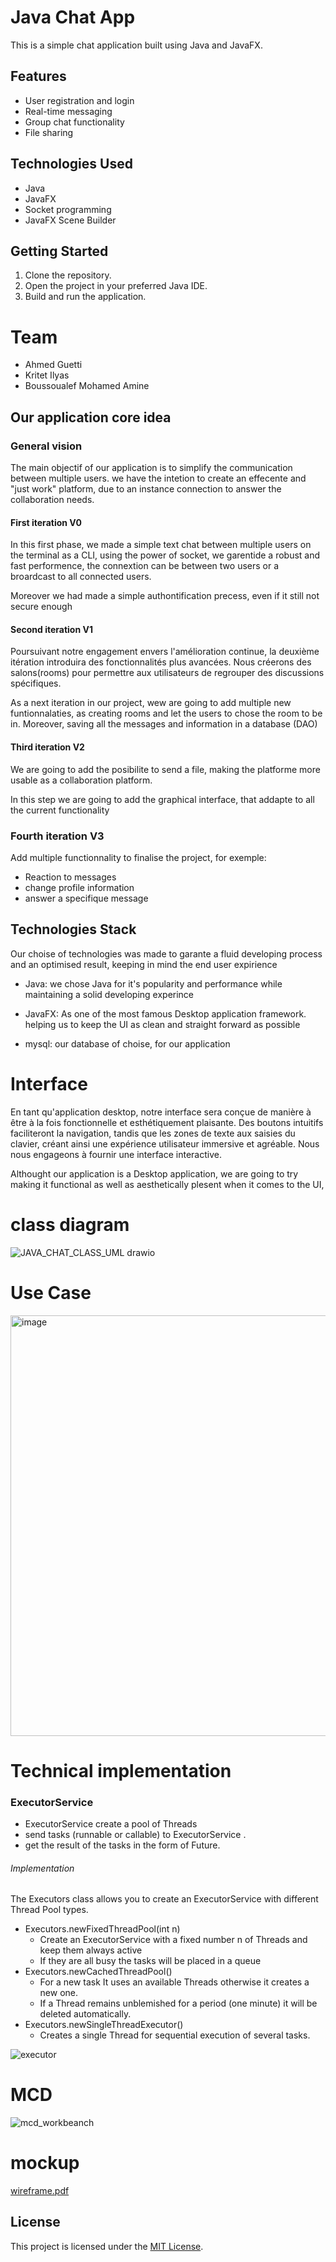 # Java Chat App

This is a simple chat application built using Java and JavaFX.

## Features

- User registration and login
- Real-time messaging
- Group chat functionality
- File sharing

## Technologies Used

- Java
- JavaFX
- Socket programming
- JavaFX Scene Builder

## Getting Started

1. Clone the repository.
2. Open the project in your preferred Java IDE.
3. Build and run the application.
<!-- 
## Screenshots

![Login Screen](screenshots/login.png)
![Chat Screen](screenshots/chat.png) -->


<!-- ## Contributing

Contributions are welcome! Please fork the repository and submit a pull request. -->
# Team

* Ahmed Guetti
* Kritet Ilyas
* Boussoualef Mohamed Amine
## Our application core idea
### General vision 

The main objectif of our application is to simplify the communication  between multiple users.
we have the intetion to create an effecente and "just work" platform, due to an instance connection to answer the collaboration needs.


#### First iteration V0

In this first phase, we made a simple text chat between multiple users on the terminal as a CLI, using the power of socket, we garentide a robust and fast performence, the connextion can be between two users or a broardcast to all connected users.

Moreover we had made a simple authontification precess, even if it still not secure enough

#### Second iteration V1

Poursuivant notre engagement envers l'amélioration continue, la deuxième itération introduira des fonctionnalités plus avancées. Nous créerons des salons(rooms) pour permettre aux utilisateurs de regrouper des discussions spécifiques. 

As a next iteration in our project, wew are going to add multiple new funtionnalaties, as creating rooms and let the users to chose the room to be in. Moreover, saving all the messages and information in a database (DAO)

#### Third iteration V2

We are going to add the posibilite to send a file, making the platforme more usable as a collaboration platform.

In this step we are going to add the graphical interface, that addapte to all the current functionality

### Fourth iteration V3
Add multiple functionnality to finalise the project, for exemple:
- Reaction to messages
- change profile information
- answer a specifique message


## Technologies Stack
Our choise of technologies was made to garante a fluid developing process and an optimised result, keeping in mind the end user expirience 

- Java: we chose Java for it's popularity and performance while maintaining a solid developing experince  

- JavaFX: As one of the most famous Desktop application framework. helping us to keep the UI as clean and straight forward as possible

- mysql: our database of choise, for our application 
# Interface

En tant qu'application desktop, notre interface sera conçue de manière à être à la fois fonctionnelle et esthétiquement plaisante. Des boutons intuitifs faciliteront la navigation, tandis que les zones de texte aux saisies du clavier, créant ainsi une expérience utilisateur immersive et agréable. Nous nous engageons à fournir une interface interactive.

Althought our application is a Desktop application, we are going to try making it 
functional as well as aesthetically plesent when it comes to the UI,


# class diagram

![JAVA_CHAT_CLASS_UML drawio](https://github.com/K-Ilyas/java-chat-app/assets/61426347/94c3bd5f-b678-4483-802a-e755005852f6)

# Use Case 

<img width="673" alt="image" src="https://github.com/K-Ilyas/java-chat-app/assets/124268899/1d81f5d8-cc94-44bd-8543-ede042173706">

# Technical implementation 

### ExecutorService

- ExecutorService create a pool of Threads
- send tasks (runnable or callable) to ExecutorService .
- get the result of the tasks in the form of Future.
###### Implementation 

 The Executors class allows you to create an ExecutorService with different
Thread Pool types.
 - Executors.newFixedThreadPool(int n)
   - Create an ExecutorService with a fixed number n of Threads and keep them always active
   - If they are all busy the tasks will be placed in a queue
 - Executors.newCachedThreadPool()
   - For a new task It uses an available Threads otherwise it creates a new one.
   - If a Thread remains unblemished for a period (one minute) it will be deleted
automatically.
 - Executors.newSingleThreadExecutor()
   - Creates a single Thread for sequential execution of several tasks.

![executor](https://github.com/K-Ilyas/java-chat-app/assets/61426347/37136685-5e66-4554-9caa-a43e98a690af)


# MCD
![mcd_workbeanch](https://github.com/K-Ilyas/java-chat-app/assets/61426347/55b95d86-b583-4f2e-a6b1-90b3aa19c897)

# mockup

[wireframe.pdf](https://github.com/K-Ilyas/java-chat-app/files/14418175/wireframe.pdf)

## License

This project is licensed under the [MIT License](LICENSE).
